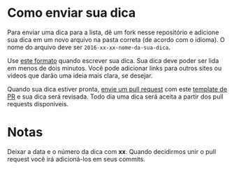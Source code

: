 # Como enviar sua dica

Para enviar uma dica para a lista, dê um fork nesse repositório e adicione sua dica em um novo arquivo na pasta correta (de acordo com o idioma). O nome do arquivo deve ser `2016-xx-xx-nome-da-sua-dica`.

Use [este formato](https://github.com/loverajoel/jstips/blob/gh-pages/POST_TEMPLATE.md) quando escrever sua dica. Sua dica deve poder ser lida em menos de dois minutos. Você pode adicionar links para outros sites ou vídeos que darão uma ideia mais clara, se desejar.

Quando sua dica estiver pronta, [envie um pull request](https://help.github.com/articles/using-pull-requests/) com este [template de PR](https://github.com/loverajoel/jstips/blob/gh-pages/GIT_TEMPLATE.md) e sua dica será revisada. Todo dia uma dica será aceita a partir dos pull requests disponíveis.

# Notas

Deixar a data e o número da dica com **xx**. Quando decidirmos unir o pull request você irá adicioná-los em seus commits.
